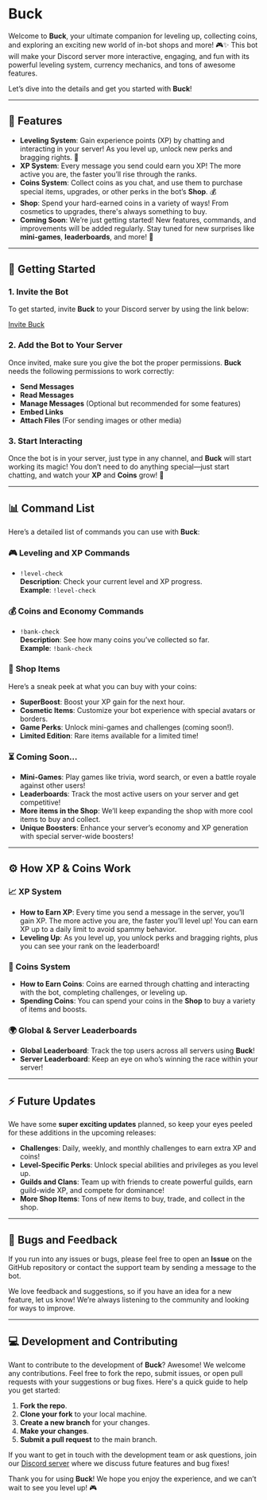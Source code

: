 # Buck

Welcome to **Buck**, your ultimate companion for leveling up, collecting coins, and exploring an exciting new world of in-bot shops and more! 🎮✨ This bot will make your Discord server more interactive, engaging, and fun with its powerful leveling system, currency mechanics, and tons of awesome features.

Let’s dive into the details and get you started with **Buck**!

---

## 🌟 Features

- **Leveling System**: Gain experience points (XP) by chatting and interacting in your server! As you level up, unlock new perks and bragging rights. 🎉
- **XP System**: Every message you send could earn you XP! The more active you are, the faster you’ll rise through the ranks.
- **Coins System**: Collect coins as you chat, and use them to purchase special items, upgrades, or other perks in the bot’s **Shop**. 💰
- **Shop**: Spend your hard-earned coins in a variety of ways! From cosmetics to upgrades, there's always something to buy.
- **Coming Soon**: We’re just getting started! New features, commands, and improvements will be added regularly. Stay tuned for new surprises like **mini-games**, **leaderboards**, and more! 🚀

---

## 🚀 Getting Started

### 1. Invite the Bot

To get started, invite **Buck** to your Discord server by using the link below:

[Invite Buck](https://discord.com/oauth2/authorize?client_id=1315089140311785482)

### 2. Add the Bot to Your Server

Once invited, make sure you give the bot the proper permissions. **Buck** needs the following permissions to work correctly:

- **Send Messages**
- **Read Messages**
- **Manage Messages** (Optional but recommended for some features)
- **Embed Links**
- **Attach Files** (For sending images or other media)

### 3. Start Interacting

Once the bot is in your server, just type in any channel, and **Buck** will start working its magic! You don’t need to do anything special—just start chatting, and watch your **XP** and **Coins** grow! 💬

---

## 📊 Command List

Here’s a detailed list of commands you can use with **Buck**:

### 🎮 **Leveling and XP Commands**

- `!level-check`  
  **Description**: Check your current level and XP progress.  
  **Example**: `!level-check`

### 💰 **Coins and Economy Commands**

- `!bank-check`  
  **Description**: See how many coins you’ve collected so far.  
  **Example**: `!bank-check`

### 🛒 **Shop Items**  
Here’s a sneak peek at what you can buy with your coins:

- **SuperBoost**: Boost your XP gain for the next hour.  
- **Cosmetic Items**: Customize your bot experience with special avatars or borders.  
- **Game Perks**: Unlock mini-games and challenges (coming soon!).  
- **Limited Edition**: Rare items available for a limited time!

### ⏳ **Coming Soon...**

- **Mini-Games**: Play games like trivia, word search, or even a battle royale against other users!
- **Leaderboards**: Track the most active users on your server and get competitive!
- **More items in the Shop**: We’ll keep expanding the shop with more cool items to buy and collect.
- **Unique Boosters**: Enhance your server’s economy and XP generation with special server-wide boosters!

---

## ⚙️ How XP & Coins Work

### 📈 XP System

- **How to Earn XP**: Every time you send a message in the server, you’ll gain XP. The more active you are, the faster you’ll level up! You can earn XP up to a daily limit to avoid spammy behavior.
- **Leveling Up**: As you level up, you unlock perks and bragging rights, plus you can see your rank on the leaderboard!

### 💸 Coins System

- **How to Earn Coins**: Coins are earned through chatting and interacting with the bot, completing challenges, or leveling up.
- **Spending Coins**: You can spend your coins in the **Shop** to buy a variety of items and boosts.

### 🌍 Global & Server Leaderboards

- **Global Leaderboard**: Track the top users across all servers using **Buck**!
- **Server Leaderboard**: Keep an eye on who’s winning the race within your server!

---

## ⚡ Future Updates

We have some **super exciting updates** planned, so keep your eyes peeled for these additions in the upcoming releases:

- **Challenges**: Daily, weekly, and monthly challenges to earn extra XP and coins!
- **Level-Specific Perks**: Unlock special abilities and privileges as you level up.
- **Guilds and Clans**: Team up with friends to create powerful guilds, earn guild-wide XP, and compete for dominance!
- **More Shop Items**: Tons of new items to buy, trade, and collect in the shop.

---

## 🐛 Bugs and Feedback

If you run into any issues or bugs, please feel free to open an **Issue** on the GitHub repository or contact the support team by sending a message to the bot.

We love feedback and suggestions, so if you have an idea for a new feature, let us know! We’re always listening to the community and looking for ways to improve.

---

## 💻 Development and Contributing

Want to contribute to the development of **Buck**? Awesome! We welcome any contributions. Feel free to fork the repo, submit issues, or open pull requests with your suggestions or bug fixes. Here's a quick guide to help you get started:

1. **Fork the repo**.
2. **Clone your fork** to your local machine.
3. **Create a new branch** for your changes.
4. **Make your changes**.
5. **Submit a pull request** to the main branch.

If you want to get in touch with the development team or ask questions, join our [Discord server](#) where we discuss future features and bug fixes!

Thank you for using **Buck**! We hope you enjoy the experience, and we can’t wait to see you level up! 🎮

